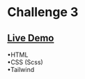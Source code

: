 # Challenge 3
## [Live Demo](https://codepen.io/Kaiafa/pen/NWPZrGB)  
•HTML  
•CSS (Scss)  
•Tailwind  
